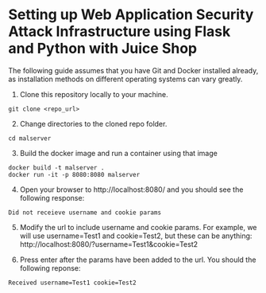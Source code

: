 # Setting up Web Application Security Attack Infrastructure using Flask and Python with Juice Shop
The following guide assumes that you have Git and Docker installed already, as installation methods on different operating systems can vary greatly.

1. Clone this repository locally to your machine.
```
git clone <repo_url>
```

2. Change directories to the cloned repo folder.
```
cd malserver
```

3. Build the docker image and run a container using that image
```
docker build -t malserver .
docker run -it -p 8080:8080 malserver
```

4. Open your browser to http://localhost:8080/ and you should see the following response:
```
Did not receieve username and cookie params
```

5. Modify the url to include username and cookie params. For example, we will use username=Test1 and cookie=Test2, but these can be anything: http://localhost:8080/?username=Test1&cookie=Test2

6. Press enter after the params have been added to the url. You should the following reponse:
```
Received username=Test1 cookie=Test2
```